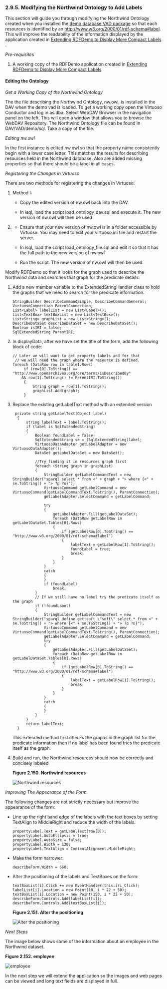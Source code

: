 <div>

<div>

<div>

<div>

### 2.9.5. Modifying the Northwind Ontology to Add Labels

</div>

</div>

</div>

This section will guide you through modifying the Northwind Ontology
created when you installed the <a
href="http://download.openlinksw.com/packages/5.0/virtuoso/demo_dav.vad"
class="ulink" target="_top">demo database VAD package</a> so that each
resources is identified by an
http://www.w3.org/2000/01/rdf-schema#label. This will improve the
readability of the information displayed by the application created in
<a href="installwfasxtendcomplab.html" class="link"
title="2.9.4. Extending RDFDemo to Display More Compact Labels">Extending
RDFDemo to Display More Compact Labels</a> .

<span class="emphasis">*Pre-requisites*</span>

<div>

1.  A working copy of the RDFDemo application created in
    <a href="installwfasxtendcomplab.html" class="link"
    title="2.9.4. Extending RDFDemo to Display More Compact Labels">Extending
    RDFDemo to Display More Compact Labels</a>

</div>

<div>

<div>

<div>

<div>

#### Editing the Ontology

</div>

</div>

</div>

<span class="emphasis">*Get a Working Copy of the Northwind
Ontology*</span>

The the file describing the Northwind Ontology, nw.owl, is installed in
the DAV when the demo vad is loaded. To get a working copy open the
Virtuoso Conductor and log in as dba. Select WebDAV Browser in the
navigation panel on the left. This will open a window that allows you to
browse the WebDAV Repository. The Northwind Ontology file can be found
in DAV/VAD/demo/sql. Take a copy of the file.

<span class="emphasis">*Editing nw.owl*</span>

In the first instance is edited nw.owl so that the property name
consistently begin with a lower case letter. This matches the results
for describing resources held in the Northwind database. Also are added
missing properties so that there should be a label in all cases.

<span class="emphasis">*Registering the Changes in Virtuoso*</span>

There are two methods for registering the changes in Virtuoso:

<div>

1.  Method I:

    <div>

    - Copy the edited version of nw.owl back into the DAV.

    - In isql, load the script load_ontology_dav.sql and execute it. The
      new version of nw.owl will then be used

    </div>

2.  <div>

    - Ensure that your new version of nw.owl is in a folder accessible
      by Virtuoso. You may need to edit your virtuoso.ini file and
      restart the server.

    - In isql, load the script load_ontology_file.sql and edit it so
      that it has the full path to the new version of nw.owl

    - Run the script. The new version of nw.owl will then be used.

    </div>

</div>

Modify RDFDemo so that it looks for the graph used to describe the
Northwind data and searches that graph for the predicate details:

<div>

1.  Add a new member variable to the ExtendedStringHandler class to hold
    the graphs that we need to search for the predicate information.

    ``` programlisting
    StringBuilder DescribeCommandSimple, DescribeCommandGeneral;
    VirtuosoConnection ParentConnection;
    List<Label> labelList = new List<Label>();
    List<TextBox> textBoxList = new List<TextBox>();
    List<String> graphList = new List<String>();
    DescribeDataSet describeDataSet = new DescribeDataSet();
    Boolean isIRI = false;
    SqlExtendedString ParentIRI;
    ```

2.  In displayData, after we have set the title of the form, add the
    following block of code:

    ``` programlisting
    // Later we will want to get property labels and for that
     // we will need the graph where the resource is defined.
    foreach (DataRow row in table1.Rows)
         if (row[0].ToString() == "http://www.openarchives.org/ore/terms/isDescribedBy"
        && row[1].ToString() != ParentIRI.ToString())
         {
             String graph = row[1].ToString();
             graphList.Add(graph);
         }
    ```

3.  Replace the existing getLabelText method with an extended version

    ``` programlisting
     private string getLabelText(Object label)
      {
          string labelText = label.ToString();
          if (label is SqlExtendedString)
          {
              Boolean foundLabel = false;
              SqlExtendedString se = (SqlExtendedString)label;
              VirtuosoDataAdapter getLabelAdapter = new VirtuosoDataAdapter();
              DataSet getLabelDataSet = new DataSet();

              //Try finding it in resources graph first
              foreach (String graph in graphList)
              {
                  StringBuilder getLabelCommandText = new StringBuilder("sparql select * from <" + graph + "> where {<" + se.ToString() + "> ?p ?o}");
                  VirtuosoCommand getLabelCommand = new VirtuosoCommand(getLabelCommandText.ToString(), ParentConnection);
                  getLabelAdapter.SelectCommand = getLabelCommand;

                  try
                  {
                      getLabelAdapter.Fill(getLabelDataSet);
                      foreach (DataRow getLabelRow in getLabelDataSet.Tables[0].Rows)
                      {
                          if (getLabelRow[0].ToString() == "http://www.w3.org/2000/01/rdf-schema#label")
                          {
                              labelText = getLabelRow[1].ToString();
                              foundLabel = true;
                              break;
                          }
                      }
                  }
                  catch
                  {
                  }
                  if (foundLabel)
                      break;
              }
              // If we still have no label try the predicate itself as the graph
              if (!foundLabel)
              {
                  StringBuilder getLabelCommandText = new StringBuilder("sparql define get:soft \"soft\" select * from <" + se.ToString() + "> where {<" + se.ToString() + "> ?p ?o}");
                  VirtuosoCommand getLabelCommand = new VirtuosoCommand(getLabelCommandText.ToString(), ParentConnection);
                  getLabelAdapter.SelectCommand = getLabelCommand;
                  try
                  {
                      getLabelAdapter.Fill(getLabelDataSet);
                      foreach (DataRow getLabelRow in getLabelDataSet.Tables[0].Rows)
                      {
                          if (getLabelRow[0].ToString() == "http://www.w3.org/2000/01/rdf-schema#label")
                          {
                              labelText = getLabelRow[1].ToString();
                              break;
                          }
                      }
                  }
                  catch
                  {
                  }
              }
          }
          return labelText;
      }
    ```

    This extended method first checks the graphs in the graph list for
    the predicate information then if no label has been found tries the
    predicate itself as the graph.

4.  Build and run, the Northwind resources should now be correctly and
    concisely labeled

    <div>

    <div>

    **Figure 2.150. Northwind resources**

    <div>

    <div>

    ![Northwind resources](images/ui/sparqlwinf15.png)

    </div>

    </div>

    </div>

      

    </div>

</div>

<span class="emphasis">*Improving The Appearance of the Form*</span>

The following changes are not strictly necessary but improve the
appearance of the form:

<div>

- Line up the right hand edge of the labels with the text boxes by
  setting TextAlign to MiddleRight and reduce the width of the labels.

  ``` programlisting
  propertyLabel.Text = getLabelText(row[0]);
  propertyLabel.AutoEllipsis = true;
  propertyLabel.AutoSize = false;
  propertyLabel.Width = 130;
  propertyLabel.TextAlign = ContentAlignment.MiddleRight;
  ```

- Make the form narrower:

  ``` programlisting
  describeForm.Width = 660;
  ```

- Alter the positioning of the labels and TextBoxes on the form:

  ``` programlisting
  textBoxList[i].Click += new EventHandler(this.iri_Click);
  labelList[i].Location = new Point(10, i * 22 + 50);
  textBoxList[i].Location = new Point(150, i * 22 + 50);
  describeForm.Controls.Add(labelList[i]);
  describeForm.Controls.Add(textBoxList[i]);
  ```

  <div>

  <div>

  **Figure 2.151. Alter the positioning**

  <div>

  <div>

  ![Alter the positioning](images/ui/sparqlwinf16.png)

  </div>

  </div>

  </div>

    

  </div>

</div>

<span class="emphasis">*Next Steps*</span>

The image below shows some of the information about an employee in the
Northwind dataset.

<div>

<div>

**Figure 2.152. employee**

<div>

<div>

![employee](images/ui/sparqlwinf17.png)

</div>

</div>

</div>

  

</div>

In the next step we will extend the application so the images and web
pages can be viewed and long text fields are displayed in full.

</div>

</div>
